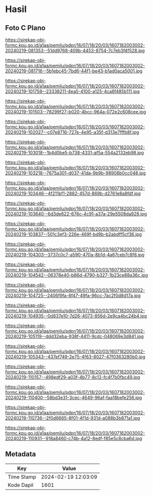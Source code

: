 # Hasil

## Foto C Plano

https://sirekap-obj-formc.kpu.go.id/a1aa/pemilu/pdpr/16/07/18/20/03/1607182003002-20240219-081353--51dd9768-409b-4453-8754-7c7eb3f4f528.jpg

https://sirekap-obj-formc.kpu.go.id/a1aa/pemilu/pdpr/16/07/18/20/03/1607182003002-20240219-081716--5b1ebc45-7bd6-44f1-be43-b1ad0aca5001.jpg

https://sirekap-obj-formc.kpu.go.id/a1aa/pemilu/pdpr/16/07/18/20/03/1607182003002-20240219-101759--23338211-4ea5-4100-a125-4ca6f485b111.jpg

https://sirekap-obj-formc.kpu.go.id/a1aa/pemilu/pdpr/16/07/18/20/03/1607182003002-20240219-101503--78299f27-b020-4bcc-964a-072e2c608cee.jpg

https://sirekap-obj-formc.kpu.go.id/a1aa/pemilu/pdpr/16/07/18/20/03/1607182003002-20240219-102027--c07e8716-727e-4e95-a35f-d313e7fffb8f.jpg

https://sirekap-obj-formc.kpu.go.id/a1aa/pemilu/pdpr/16/07/18/20/03/1607182003002-20240219-103018--1b4d0be5-b738-4331-af5a-554a2132eb98.jpg

https://sirekap-obj-formc.kpu.go.id/a1aa/pemilu/pdpr/16/07/18/20/03/1607182003002-20240219-103218--7675a301-d037-41da-9b9b-98908b0cc048.jpg

https://sirekap-obj-formc.kpu.go.id/a1aa/pemilu/pdpr/16/07/18/20/03/1607182003002-20240219-103446--4f211bf1-2882-457d-869b-d2761e8a8fdf.jpg

https://sirekap-obj-formc.kpu.go.id/a1aa/pemilu/pdpr/16/07/18/20/03/1607182003002-20240219-103640--6d3de622-676c-4c91-a37a-29e5508da928.jpg

https://sirekap-obj-formc.kpu.go.id/a1aa/pemilu/pdpr/16/07/18/20/03/1607182003002-20240219-103837--501c3ef3-226e-469f-bd9b-b2abdff5cf36.jpg

https://sirekap-obj-formc.kpu.go.id/a1aa/pemilu/pdpr/16/07/18/20/03/1607182003002-20240219-104303--3737c0c7-a590-470a-8b1d-4a67ceb7c8f8.jpg

https://sirekap-obj-formc.kpu.go.id/a1aa/pemilu/pdpr/16/07/18/20/03/1607182003002-20240219-104542--06378e40-b86d-4790-b327-1b23ce88a36c.jpg

https://sirekap-obj-formc.kpu.go.id/a1aa/pemilu/pdpr/16/07/18/20/03/1607182003002-20240219-104725--2406f9fa-6f47-49fa-96cc-7ac2f0d8d17a.jpg

https://sirekap-obj-formc.kpu.go.id/a1aa/pemilu/pdpr/16/07/18/20/03/1607182003002-20240219-104935--0d837e10-7d26-4073-856d-2e9ca4bc24b4.jpg

https://sirekap-obj-formc.kpu.go.id/a1aa/pemilu/pdpr/16/07/18/20/03/1607182003002-20240219-105119--ddd32eba-938f-4411-9cdc-048069e3d841.jpg

https://sirekap-obj-formc.kpu.go.id/a1aa/pemilu/pdpr/16/07/18/20/03/1607182003002-20240219-105343--437ef749-2e75-4f63-8027-47f0363280b0.jpg

https://sirekap-obj-formc.kpu.go.id/a1aa/pemilu/pdpr/16/07/18/20/03/1607182003002-20240219-110157--498edf29-a03f-4b77-8c12-fc4f7b0fbc49.jpg

https://sirekap-obj-formc.kpu.go.id/a1aa/pemilu/pdpr/16/07/18/20/03/1607182003002-20240219-110400--58bd3e31-3cec-4649-96af-faa18befe256.jpg

https://sirekap-obj-formc.kpu.go.id/a1aa/pemilu/pdpr/16/07/18/20/03/1607182003002-20240219-110736--2f0d6665-8f01-4f1d-931d-a088b3b871a1.jpg

https://sirekap-obj-formc.kpu.go.id/a1aa/pemilu/pdpr/16/07/18/20/03/1607182003002-20240219-110931--918a8460-c74b-4a12-8edf-f85e5c8cba6d.jpg


## Metadata

| Key        | Value               |
| ---------- | ------------------- |
| Time Stamp | 2024-02-19 12:03:09 |
| Kode Dapil | 1601                |



